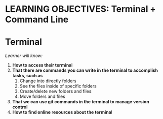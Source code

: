 # LEARNING OBJECTIVES: Terminal + Command Line

# Terminal

_Learner will know:_

1. **How to access their terminal**
2. **That there are commands you can write in the terminal to accomplish tasks, such as**
   1. Change into directly folders
   2. See the files inside of specific folders
   3. Create/delete new folders and files
   4. Move folders and files
3. **That we can use git commands in the terminal to manage version control**
4. **How to find online resources about the terminal**


